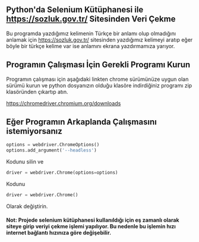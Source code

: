 ## **Python'da Selenium Kütüphanesi ile https://sozluk.gov.tr/ Sitesinden Veri Çekme**

Bu programda yazdığımız kelimenin Türkçe bir anlamı olup olmadığını anlamak için  https://sozluk.gov.tr/ sitesinden yazdığımız kelimeyi aratıp eğer böyle bir türkçe kelime var ise anlamını ekrana yazdırmamıza yarıyor.

## **Programın Çalışması İçin Gerekli Programı Kurun**
Programın çalışması için aşağıdaki linkten chrome sürümünüze uygun olan sürümü kurun ve python dosyanızın olduğu klasöre indirdiğiniz programı zip klasöründen çıkartıp  atın.

https://chromedriver.chromium.org/downloads

## **Eğer Programın Arkaplanda Çalışmasını istemiyorsanız**

```python
options = webdriver.ChromeOptions()
options.add_argument('--headless')
```


Kodunu silin ve

```python
driver = webdriver.Chrome(options=options)

```
Kodunu

```python
driver = webdriver.Chrome()

```
Olarak değiştirin.

#### Not: Projede selenium kütüphanesi kullanıldığı için eş zamanlı olarak siteye girip veriyi çekme işlemi yapılıyor. Bu nedenle bu işlemin hızı internet bağlantı hızınıza göre değişebilir.
